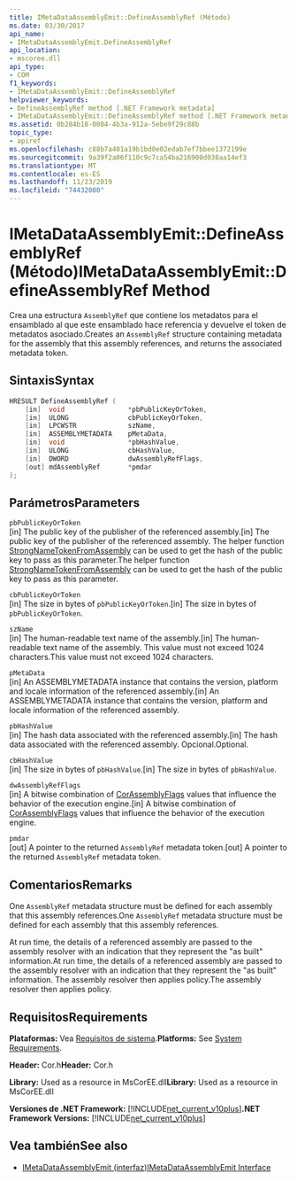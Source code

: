 ```yaml
---
title: IMetaDataAssemblyEmit::DefineAssemblyRef (Método)
ms.date: 03/30/2017
api_name:
- IMetaDataAssemblyEmit.DefineAssemblyRef
api_location:
- mscoree.dll
api_type:
- COM
f1_keywords:
- IMetaDataAssemblyEmit::DefineAssemblyRef
helpviewer_keywords:
- DefineAssemblyRef method [.NET Framework metadata]
- IMetaDataAssemblyEmit::DefineAssemblyRef method [.NET Framework metadata]
ms.assetid: 0b284b18-0084-4b3a-912a-5ebe9f29c88b
topic_type:
- apiref
ms.openlocfilehash: c88b7a401a19b1bd0e02edab7ef7bbee1372199e
ms.sourcegitcommit: 9a39f2a06f110c9c7ca54ba216900d038aa14ef3
ms.translationtype: MT
ms.contentlocale: es-ES
ms.lasthandoff: 11/23/2019
ms.locfileid: "74432080"
---
```

# <a name="imetadataassemblyemitdefineassemblyref-method"></a><span data-ttu-id="055ac-102">IMetaDataAssemblyEmit::DefineAssemblyRef (Método)</span><span class="sxs-lookup"><span data-stu-id="055ac-102">IMetaDataAssemblyEmit::DefineAssemblyRef Method</span></span>
<span data-ttu-id="055ac-103">Crea una estructura `AssemblyRef` que contiene los metadatos para el ensamblado al que este ensamblado hace referencia y devuelve el token de metadatos asociado.</span><span class="sxs-lookup"><span data-stu-id="055ac-103">Creates an `AssemblyRef` structure containing metadata for the assembly that this assembly references, and returns the associated metadata token.</span></span>  
  
## <a name="syntax"></a><span data-ttu-id="055ac-104">Sintaxis</span><span class="sxs-lookup"><span data-stu-id="055ac-104">Syntax</span></span>  
  
```cpp  
HRESULT DefineAssemblyRef (  
    [in]  void                *pbPublicKeyOrToken,  
    [in]  ULONG               cbPublicKeyOrToken,  
    [in]  LPCWSTR             szName,  
    [in]  ASSEMBLYMETADATA    pMetaData,  
    [in]  void                *pbHashValue,  
    [in]  ULONG               cbHashValue,  
    [in]  DWORD               dwAssemblyRefFlags,  
    [out] mdAssemblyRef       *pmdar  
);  
```  
  
## <a name="parameters"></a><span data-ttu-id="055ac-105">Parámetros</span><span class="sxs-lookup"><span data-stu-id="055ac-105">Parameters</span></span>  
 `pbPublicKeyOrToken`  
 <span data-ttu-id="055ac-106">[in] The public key of the publisher of the referenced assembly.</span><span class="sxs-lookup"><span data-stu-id="055ac-106">[in] The public key of the publisher of the referenced assembly.</span></span> <span data-ttu-id="055ac-107">The helper function [StrongNameTokenFromAssembly](../../../../docs/framework/unmanaged-api/strong-naming/strongnametokenfromassembly-function.md) can be used to get the hash of the public key to pass as this parameter.</span><span class="sxs-lookup"><span data-stu-id="055ac-107">The helper function [StrongNameTokenFromAssembly](../../../../docs/framework/unmanaged-api/strong-naming/strongnametokenfromassembly-function.md) can be used to get the hash of the public key to pass as this parameter.</span></span>  
  
 `cbPublicKeyOrToken`  
 <span data-ttu-id="055ac-108">[in] The size in bytes of `pbPublicKeyOrToken`.</span><span class="sxs-lookup"><span data-stu-id="055ac-108">[in] The size in bytes of `pbPublicKeyOrToken`.</span></span>  
  
 `szName`  
 <span data-ttu-id="055ac-109">[in] The human-readable text name of the assembly.</span><span class="sxs-lookup"><span data-stu-id="055ac-109">[in] The human-readable text name of the assembly.</span></span> <span data-ttu-id="055ac-110">This value must not exceed 1024 characters.</span><span class="sxs-lookup"><span data-stu-id="055ac-110">This value must not exceed 1024 characters.</span></span>  
  
 `pMetaData`  
 <span data-ttu-id="055ac-111">[in] An ASSEMBLYMETADATA instance that contains the version, platform and locale information of the referenced assembly.</span><span class="sxs-lookup"><span data-stu-id="055ac-111">[in] An ASSEMBLYMETADATA instance that contains the version, platform and locale information of the referenced assembly.</span></span>  
  
 `pbHashValue`  
 <span data-ttu-id="055ac-112">[in] The hash data associated with the referenced assembly.</span><span class="sxs-lookup"><span data-stu-id="055ac-112">[in] The hash data associated with the referenced assembly.</span></span> <span data-ttu-id="055ac-113">Opcional.</span><span class="sxs-lookup"><span data-stu-id="055ac-113">Optional.</span></span>  
  
 `cbHashValue`  
 <span data-ttu-id="055ac-114">[in] The size in bytes of `pbHashValue`.</span><span class="sxs-lookup"><span data-stu-id="055ac-114">[in] The size in bytes of `pbHashValue`.</span></span>  
  
 `dwAssemblyRefFlags`  
 <span data-ttu-id="055ac-115">[in] A bitwise combination of [CorAssemblyFlags](../../../../docs/framework/unmanaged-api/metadata/corassemblyflags-enumeration.md) values that influence the behavior of the execution engine.</span><span class="sxs-lookup"><span data-stu-id="055ac-115">[in] A bitwise combination of [CorAssemblyFlags](../../../../docs/framework/unmanaged-api/metadata/corassemblyflags-enumeration.md) values that influence the behavior of the execution engine.</span></span>  
  
 `pmdar`  
 <span data-ttu-id="055ac-116">[out] A pointer to the returned `AssemblyRef` metadata token.</span><span class="sxs-lookup"><span data-stu-id="055ac-116">[out] A pointer to the returned `AssemblyRef` metadata token.</span></span>  
  
## <a name="remarks"></a><span data-ttu-id="055ac-117">Comentarios</span><span class="sxs-lookup"><span data-stu-id="055ac-117">Remarks</span></span>  
 <span data-ttu-id="055ac-118">One `AssemblyRef` metadata structure must be defined for each assembly that this assembly references.</span><span class="sxs-lookup"><span data-stu-id="055ac-118">One `AssemblyRef` metadata structure must be defined for each assembly that this assembly references.</span></span>  
  
 <span data-ttu-id="055ac-119">At run time, the details of a referenced assembly are passed to the assembly resolver with an indication that they represent the "as built" information.</span><span class="sxs-lookup"><span data-stu-id="055ac-119">At run time, the details of a referenced assembly are passed to the assembly resolver with an indication that they represent the "as built" information.</span></span> <span data-ttu-id="055ac-120">The assembly resolver then applies policy.</span><span class="sxs-lookup"><span data-stu-id="055ac-120">The assembly resolver then applies policy.</span></span>  
  
## <a name="requirements"></a><span data-ttu-id="055ac-121">Requisitos</span><span class="sxs-lookup"><span data-stu-id="055ac-121">Requirements</span></span>  
 <span data-ttu-id="055ac-122">**Plataformas:** Vea [Requisitos de sistema](../../../../docs/framework/get-started/system-requirements.md).</span><span class="sxs-lookup"><span data-stu-id="055ac-122">**Platforms:** See [System Requirements](../../../../docs/framework/get-started/system-requirements.md).</span></span>  
  
 <span data-ttu-id="055ac-123">**Header:** Cor.h</span><span class="sxs-lookup"><span data-stu-id="055ac-123">**Header:** Cor.h</span></span>  
  
 <span data-ttu-id="055ac-124">**Library:** Used as a resource in MsCorEE.dll</span><span class="sxs-lookup"><span data-stu-id="055ac-124">**Library:** Used as a resource in MsCorEE.dll</span></span>  
  
 <span data-ttu-id="055ac-125">**Versiones de .NET Framework:** [!INCLUDE[net_current_v10plus](../../../../includes/net-current-v10plus-md.md)]</span><span class="sxs-lookup"><span data-stu-id="055ac-125">**.NET Framework Versions:** [!INCLUDE[net_current_v10plus](../../../../includes/net-current-v10plus-md.md)]</span></span>  
  
## <a name="see-also"></a><span data-ttu-id="055ac-126">Vea también</span><span class="sxs-lookup"><span data-stu-id="055ac-126">See also</span></span>

- [<span data-ttu-id="055ac-127">IMetaDataAssemblyEmit (interfaz)</span><span class="sxs-lookup"><span data-stu-id="055ac-127">IMetaDataAssemblyEmit Interface</span></span>](../../../../docs/framework/unmanaged-api/metadata/imetadataassemblyemit-interface.md)
